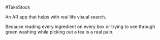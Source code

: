 #TakeStock 

An AR app that helps with real life visual search. 

Because reading every ingredient on every box or trying to see through green washing while picking out a tea is a real pain.


